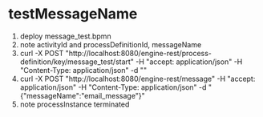 # testMessageName
1. deploy message_test.bpmn
2. note activityId and processDefinitionId, messageName
3. curl -X POST "http://localhost:8080/engine-rest/process-definition/key/message_test/start" -H "accept: application/json" -H "Content-Type: application/json" -d ""
4. curl -X POST "http://localhost:8080/engine-rest/message" -H  "accept: application/json" -H  "Content-Type: application/json" -d "{\"messageName\":\"email_message\"}"
5. note processInstance terminated
